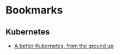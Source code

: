 # Bookmarks

## Kubernetes

* [A better Kubernetes, from the ground up](https://blog.dave.tf/post/new-kubernetes/)